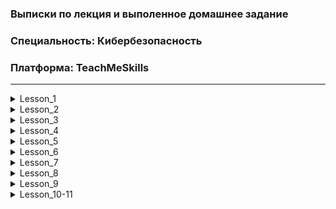 ### Выписки по лекция и выполенное домашнее задание
### Специальность: Кибербезопасность 
### Платформа: TeachMeSkills

--------------------------------------------------------------------------------------------------------
<details>
  <summary>Lesson_1</summary>  
  
  * [Лекция](./Lesson1/README.md#урок-1-введение)  
    
  * [Домашнее_задание](./Lesson1/README.md#домашнее-задание)  
  
</details>

<details>
  <summary>Lesson_2</summary>  
  
  * [Лекция](./Lesson2/README.md#урок-2-виртуализация)  
    
  * [Домашнее_задание](./Lesson2/README.md#домашнее-задание)  
  
</details>

<details>
  <summary>Lesson_3</summary>  
  
  * [Лекция](./Lesson3/README.md#урок-3-kali-linux)  
    
  * [Домашнее_задание](./Lesson3/README.md#домашнее-задание)  
  
</details>  

<details>
  <summary>Lesson_4</summary>  
  
  * [Лекция](./Lesson4/README.md#урок-4-основы-сетей)  
    
  * [Домашнее_задание](./Lesson4/README.md#домашнее-задание)  
  
</details>

<details>
  <summary>Lesson_5</summary>  
  
  * [Лекция](./Lesson5/README.md#урок-5-компьютерные-сети)  
    
  * [Домашнее_задание](./Lesson5/README.md#домашняя-работа)  
  
</details>

<details>
  <summary>Lesson_6</summary>  
  
  * [Лекция](./Lesson6/README.md#урок-6-криптография)  
    
  * [Домашнее_задание](./Lesson6/README.md#домашняя-работа)  
  
</details>

<details>
  <summary>Lesson_7</summary>  
  
  * [Лекция](./Lesson7/README.MD#урок-7-типы-атак-i-owasp-top-10)  
    
  * [Домашнее_задание](./Lesson7/README.MD#домашняя-работа)  
  
</details>

<details>
  <summary>Lesson_8</summary>  
  
  * [Лекция](./Lesson8/README.MD#урок-8-типы-атак-ii)  
    
  * [Домашнее_задание](./Lesson8/README.MD#домашнее-задание)  
  
</details>

<details>
  <summary>Lesson_9</summary>  
  
  * [Лекция](./Lesson9/README.md#урок-9-социальная-инженерия-social-engineering)  
    
  * [Домашнее_задание](./Lesson9/README.md#домашнее-задание)  
  
</details>

<details>
  <summary>Lesson_10-11</summary>  
  
  * [Лекция](./Lessons10-11/README.md)  
    
  * [Домашнее_задание](./Lessons10-11/README.md#домашнее-задание)  
  
</details>



